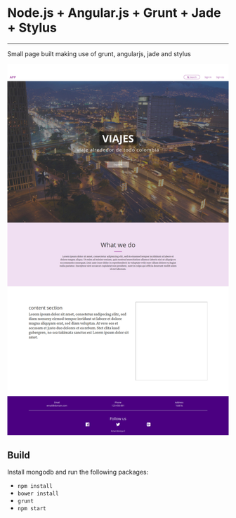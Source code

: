 # Node.js + Angular.js + Grunt + Jade + Stylus
---
Small page built making use of grunt, angularjs, jade and stylus

![alt text](https://github.com/richardmon/maude/blob/master/screen.jpg?raw=true)

## Build
Install mongodb and run the following packages:
* `` npm install ``
* `` bower install ``
* `` grunt ``
* `` npm start ``
